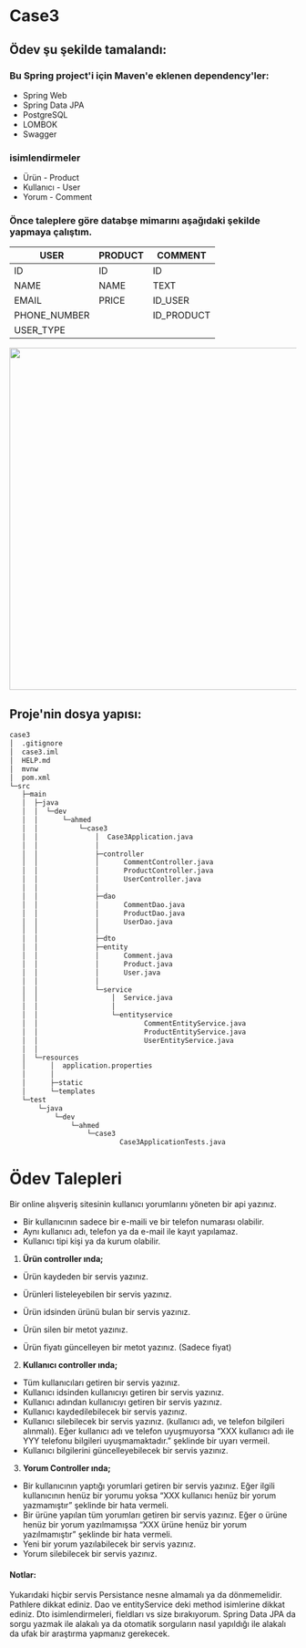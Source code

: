# Case3
## Ödev şu şekilde tamalandı:

### Bu Spring project'i için Maven'e eklenen dependency'ler:

- Spring Web
- Spring Data JPA
- PostgreSQL
- LOMBOK
- Swagger

### isimlendirmeler
- Ürün  - Product
- Kullanıcı  - User
- Yorum  - Comment

### Önce taleplere göre databşe mimarını aşağıdaki şekilde yapmaya çalıştım.

| USER         | PRODUCT | COMMENT    |
|--------------|---------|------------|
| ID           | ID      | ID         |
| NAME         | NAME    | TEXT       |
| EMAIL        | PRICE   | ID_USER    |
| PHONE_NUMBER |         | ID_PRODUCT |
| USER_TYPE    |         |

<img src='https://user-images.githubusercontent.com/50663127/155712449-526040e8-eae0-4d8c-ab63-ed59e69c4819.PNG' width='600'>


## Proje'nin dosya yapısı:
```bash
case3
│  .gitignore
│  case3.iml
│  HELP.md
│  mvnw
│  pom.xml
└─src
   ├─main
   │  ├─java
   │  │  └─dev
   │  │      └─ahmed
   │  │          └─case3
   │  │              │  Case3Application.java
   │  │              │
   │  │              ├─controller
   │  │              │      CommentController.java
   │  │              │      ProductController.java
   │  │              │      UserController.java
   │  │              │
   │  │              ├─dao
   │  │              │      CommentDao.java
   │  │              │      ProductDao.java
   │  │              │      UserDao.java
   │  │              │
   │  │              ├─dto
   │  │              ├─entity
   │  │              │      Comment.java
   │  │              │      Product.java
   │  │              │      User.java
   │  │              │
   │  │              └─service
   │  │                  │  Service.java
   │  │                  │
   │  │                  └─entityservice
   │  │                          CommentEntityService.java
   │  │                          ProductEntityService.java
   │  │                          UserEntityService.java
   │  │
   │  └─resources
   │      │  application.properties
   │      │
   │      ├─static
   │      └─templates
   └─test
       └─java
           └─dev
               └─ahmed
                   └─case3
                           Case3ApplicationTests.java


```




# Ödev Talepleri
Bir online alışveriş sitesinin kullanıcı yorumlarını yöneten bir api yazınız.
- Bir kullanıcının sadece bir e-maili ve bir telefon numarası olabilir.
- Aynı kullanıcı adı, telefon ya da e-mail ile kayıt yapılamaz.
- Kullanıcı tipi kişi ya da kurum olabilir.



1. **Ürün controller ında;**

 - Ürün kaydeden bir servis yazınız.
  
 - Ürünleri listeleyebilen bir servis yazınız.
  
 - Ürün idsinden ürünü bulan bir servis yazınız.
  
 - Ürün silen bir metot yazınız.
  
 - Ürün fiyatı güncelleyen bir metot yazınız. (Sadece fiyat)
  
  
  
2. **Kullanıcı controller ında;**


- Tüm kullanıcıları getiren bir servis yazınız.
- Kullanıcı idsinden kullanıcıyı getiren bir servis yazınız.
- Kullanıcı adından kullanıcıyı getiren bir servis yazınız.
- Kullanıcı kaydedilebilecek bir servis yazınız.
- Kullanıcı silebilecek bir servis yazınız. (kullanıcı adı, ve telefon bilgileri alınmalı). Eğer kullanıcı
adı ve telefon uyuşmuyorsa “XXX kullanıcı adı ile YYY telefonu bilgileri uyuşmamaktadır.”
şeklinde bir uyarı vermeil.
- Kullanıcı bilgilerini güncelleyebilecek bir servis yazınız.


3. **Yorum Controller ında;**
- Bir kullanıcının yaptığı yorumlari getiren bir servis yazınız. Eğer ilgili kullanıcının henüz bir
yorumu yoksa “XXX kullanıcı henüz bir yorum yazmamıştır” şeklinde bir hata vermeli.
- Bir ürüne yapılan tüm yorumları getiren bir servis yazınız. Eğer o ürüne henüz bir yorum
yazılmamışsa “XXX ürüne henüz bir yorum yazılmamıştır” şeklinde bir hata vermeli.
- Yeni bir yorum yazılabilecek bir servis yazınız.
- Yorum silebilecek bir servis yazınız.
#### Notlar:
Yukarıdaki hiçbir servis Persistance nesne almamalı ya da dönmemelidir.
Pathlere dikkat ediniz.
Dao ve entityService deki method isimlerine dikkat ediniz.
Dto isimlendirmeleri, fieldları vs size bırakıyorum.
Spring Data JPA da sorgu yazmak ile alakalı ya da otomatik sorguların nasıl yapıldığı ile alakalı da ufak
bir araştırma yapmanız gerekecek. 
